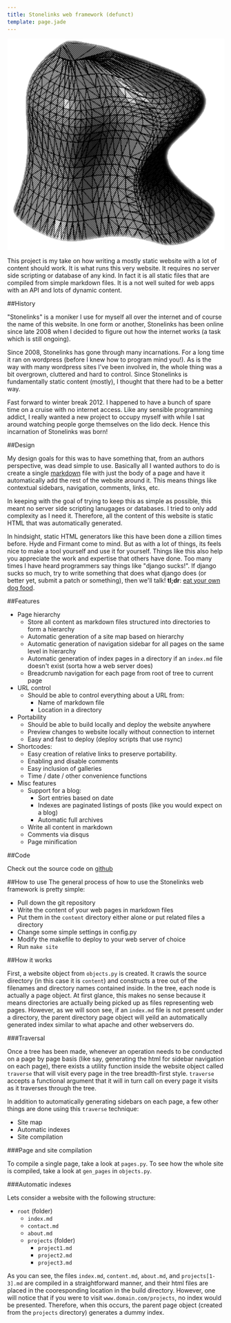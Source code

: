 ```yaml
---
title: Stonelinks web framework (defunct)
template: page.jade
---
```


<div class="media-container">

<img src="/img/projects/stonelinks-web-framework.png">

</div>

This project is my take on how writing a mostly static website with a lot of content should work. It is what runs this very website. It requires no server side scripting or database of any kind. In fact it is all static files that are compiled from simple markdown files. It is a not well suited for web apps with an API and lots of dynamic content.

##History

"Stonelinks" is a moniker I use for myself all over the internet and of course the name of this website. In one form or another, Stonelinks has been online since late 2008 when I decided to figure out how the internet works (a task which is still ongoing).

Since 2008, Stonelinks has gone through many incarnations. For a long time it ran on wordpress (before I knew how to program mind you!). As is the way with many wordpress sites I've been involved in, the whole thing was a bit overgrown, cluttered and hard to control. Since Stonelinks is fundamentally static content (mostly), I thought that there had to be a better way.

Fast forward to winter break 2012. I happened to have a bunch of spare time on a cruise with no internet access. Like any sensible programming addict, I really wanted a new project to occupy myself with while I sat around watching people gorge themselves on the lido deck. Hence this incarnation of Stonelinks was born!

##Design

My design goals for this was to have something that, from an authors perspective, was dead simple to use. Basically all I wanted authors to do is create a single [markdown](http://daringfireball.net/projects/markdown/) file with just the body of a page and have it automatically add the rest of the website around it. This means things like contextual sidebars, navigation, comments, links, etc.

In keeping with the goal of trying to keep this as simple as possible, this meant no server side scripting lanugages or databases. I tried to only add complexity as I need it. Therefore, all the content of this website is static HTML that was automatically generated.

In hindsight, static HTML generators like this have been done a zillion times before. Hyde and Firmant come to mind. But as with a lot of things, its feels nice to make a tool yourself and use it for yourself. Things like this also help you appreciate the work and expertise that others have done. Too many times I have heard programmers say things like "django sucks!". If django sucks so much, try to write something that does what django does (or better yet, submit a patch or something), then we'll talk! **tl;dr**: [eat your own dog food](http://en.wikipedia.org/wiki/Eating_your_own_dog_food).

##Features

- Page hierarchy
    - Store all content as markdown files structured into directories to form a hierarchy
    - Automatic generation of a site map based on hierarchy
    - Automatic generation of navigation sidebar for all pages on the same level in hierarchy
    - Automatic generation of index pages in a directory if an `index.md` file doesn't exist (sorta how a web server does)
    - Breadcrumb navigation for each page from root of tree to current page
- URL control
    - Should be able to control everything about a URL from:
        - Name of markdown file
        - Location in a directory
- Portability
    - Should be able to build locally and deploy the website anywhere
    - Preview changes to website locally without connection to internet
    - Easy and fast to deploy (deploy scripts that use rsync)
- Shortcodes:
    - Easy creation of relative links to preserve portability.
    - Enabling and disable comments
    - Easy inclusion of galleries
    - Time / date / other convenience functions
- Misc features
    - Support for a blog:
        - Sort entries based on date
        - Indexes are paginated listings of posts (like you would expect on a blog)
        - Automatic full archives
    - Write all content in markdown
    - Comments via disqus
    - Page minification

##Code

Check out the source code on [github](https://github.com/Stonelinks/stonelinks.org)

##How to use
The general process of how to use the Stonelinks web framework is pretty simple:

- Pull down the git repository
- Write the content of your web pages in markdown files
- Put them in the `content` directory either alone or put related files a directory
- Change some simple settings in config.py
- Modify the makefile to deploy to your web server of choice
- Run `make site`

##How it works

First, a website object from `objects.py` is created. It crawls the source directory (in this case it is `content`) and constructs a tree out of the filenames and directory names contained inside. In the tree, each node is actually a page object. At first glance, this makes no sense because it means directories are actually being picked up as files representing web pages. However, as we will soon see, if an `index.md` file is not present under a directory, the parent directory page object will yeild an automatically generated index similar to what apache and other webservers do.

###Traversal

Once a tree has been made, whenever an operation needs to be conducted on a page by page basis (like say, generating the html for sidebar navigation on each page), there exists a utility function inside the website object called `traverse` that will visit every page in the tree breadth-first style. `traverse` accepts a functional argument that it will in turn call on every page it visits as it traverses through the tree.

In addition to automatically generating sidebars on each page, a few other things are done using this `traverse` technique:

- Site map
- Automatic indexes
- Site compilation

###Page and site compilation

To compile a single page, take a look at `pages.py`. To see how the whole site is compiled, take a look at `gen_pages` in `objects.py`.

###Automatic indexes

Lets consider a website with the following structure:

- `root` (folder)
    - `index.md`
    - `contact.md`
    - `about.md`
    - `projects` (folder)
        - `project1.md`
        - `project2.md`
        - `project3.md`

As you can see, the files `index.md`, `content.md`, `about.md`, and `projects[1-3].md` are compiled in a straightforward manner, and their html files are placed in the cooresponding location in the build directory. However, one will notice that if you were to visit `www.domain.com/projects`, no index would be presented. Therefore, when this occurs, the parent page object (created from the `projects` directory) generates a dummy index.

